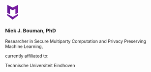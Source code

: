 
![photo][picture]

### Niek J. Bouman, PhD

Researcher in Secure Multiparty Computation and Privacy Preserving Machine Learning, 


currently affiliated to:

Technische Universiteit Eindhoven 

[picture]: https://github.com/adam-p/markdown-here/raw/master/src/common/images/icon48.png "Logo Title Text 2"
